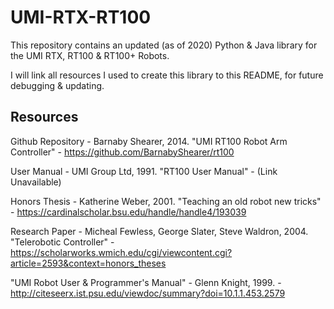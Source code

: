 # UMI-RTX-RT100

This repository contains an updated (as of 2020) Python &amp; Java library for the UMI RTX, RT100 &amp; RT100+ Robots.

I will link all resources I used to create this library to this README, for future debugging &amp; updating.

## Resources

Github Repository - Barnaby Shearer, 2014. "UMI RT100 Robot Arm Controller" - https://github.com/BarnabyShearer/rt100

User Manual - UMI Group Ltd, 1991. "RT100 User Manual" - (Link Unavailable)

Honors Thesis - Katherine Weber, 2001. "Teaching an old robot new tricks" - https://cardinalscholar.bsu.edu/handle/handle4/193039

Research Paper - Micheal Fewless, George Slater, Steve Waldron, 2004. "Telerobotic Controller" - https://scholarworks.wmich.edu/cgi/viewcontent.cgi?article=2593&context=honors_theses

"UMI Robot User &amp; Programmer's Manual" - Glenn Knight, 1999. - http://citeseerx.ist.psu.edu/viewdoc/summary?doi=10.1.1.453.2579

